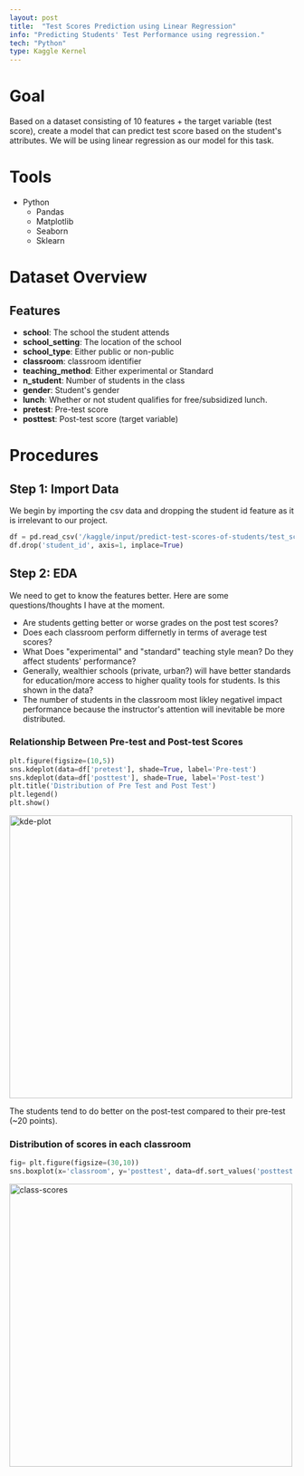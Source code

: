 ```yaml
---
layout: post
title:  "Test Scores Prediction using Linear Regression"
info: "Predicting Students' Test Performance using regression."
tech: "Python"
type: Kaggle Kernel
---
```


# Goal
Based on a dataset consisting of 10 features + the target variable (test score), create a model that can predict test score based on the student's attributes. 
We will be using linear regression as our model for this task.


# Tools
* Python
  * Pandas
  * Matplotlib
  * Seaborn
  * Sklearn


# Dataset Overview
## Features
- **school**: The school the student attends
- **school_setting**: The location of the school
- **school_type**: Either public or non-public
- **classroom**: classroom identifier
- **teaching_method**: Either experimental or Standard
- **n_student**: Number of students in the class
- **gender**: Student's gender
- **lunch**: Whether or not student qualifies for free/subsidized lunch.
- **pretest**: Pre-test score	
- **posttest**: Post-test score (target variable)


# Procedures

## Step 1: Import Data
We begin by importing the csv data and dropping the student id feature as it is irrelevant to our project.

```python
df = pd.read_csv('/kaggle/input/predict-test-scores-of-students/test_scores.csv')
df.drop('student_id', axis=1, inplace=True)
```

## Step 2: EDA
We need to get to know the features better. Here are some questions/thoughts I have at the moment.
* Are students getting better or worse grades on the post test scores? 
* Does each classroom perform differnetly in terms of average test scores?
* What Does "experimental" and "standard" teaching style mean? Do they affect students' performance?
* Generally, wealthier schools (private, urban?) will have better standards for education/more access to higher quality tools for students. Is this shown in the data? 
* The number of students in the classroom most likley negativel impact performance because the instructor's attention will inevitable be more distributed. 

### Relationship Between Pre-test and Post-test Scores
```python
plt.figure(figsize=(10,5))
sns.kdeplot(data=df['pretest'], shade=True, label='Pre-test')
sns.kdeplot(data=df['posttest'], shade=True, label='Post-test')
plt.title('Distribution of Pre Test and Post Test')
plt.legend()
plt.show()
```


<img src="https://bit.ly/2UCYevg" width=500 alt="kde-plot">


The students tend to do better on the post-test compared to their pre-test (~20 points). 


### Distribution of scores in each classroom
```python
fig= plt.figure(figsize=(30,10))
sns.boxplot(x='classroom', y='posttest', data=df.sort_values('posttest'))
```

<img src="https://bit.ly/3ruRqMd" width=500 alt="class-scores">







